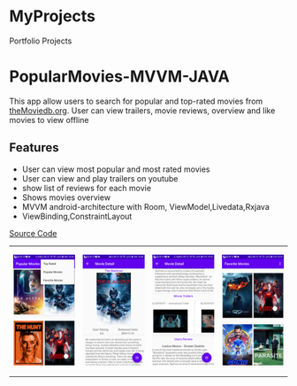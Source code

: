 # MyProjects
Portfolio Projects

# PopularMovies-MVVM-JAVA
This app allow users to search for popular and top-rated movies from [theMoviedb.org](https://www.themoviedb.org/). User can view trailers, movie reviews, overview and like movies to view offline

## Features
* User can view  most popular and most rated movies
* User can view and play trailers on youtube
* show list of reviews for each movie
* Shows movies overview
* MVVM android-architecture with Room, ViewModel,Livedata,Rxjava
* ViewBinding,ConstraintLayout

[Source Code](https://github.com/kulloveth/PopularMovies)

<table>
<tr>
<td>

 ![Popular Movies](https://github.com/kulloveth/PopularMovies/blob/master/screenshots/popular.png)

 </td>
 <td>

 ![Movie Detail](https://github.com/kulloveth/PopularMovies/blob/master/screenshots/detail.png)

 </td>
   <td>

  ![Movie Trailers](https://github.com/kulloveth/PopularMovies/blob/master/screenshots/trailers.png)

  </td>
     <td>

  ![Movie Trailers](movies.png)

  </td>
 
  </tr>
</table>

